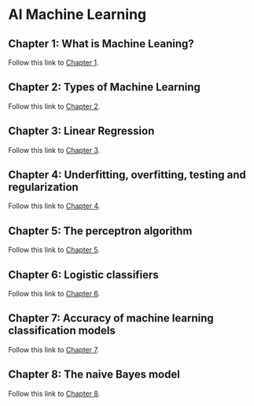 # AI Machine Learning

## Chapter 1: What is Machine Leaning?
Follow this link to [Chapter 1](Chapter1.md).

## Chapter 2: Types of Machine Learning
Follow this link to [Chapter 2](Chapter2.md).

## Chapter 3: Linear Regression
Follow this link to [Chapter 3](Chapter3.md).

## Chapter 4: Underfitting, overfitting, testing and regularization
Follow this link to [Chapter 4](Chapter4.md).

## Chapter 5: The perceptron algorithm
Follow this link to [Chapter 5](Chapter5.md).

## Chapter 6: Logistic classifiers
Follow this link to [Chapter 6](Chapter6.md).

## Chapter 7: Accuracy of machine learning classification models
Follow this link to [Chapter 7](Chapter7.md).

## Chapter 8: The naive Bayes model
Follow this link to [Chapter 8](Chapter8.md).